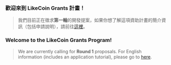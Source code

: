 ### 歡迎來到 LikeCoin Grants 計畫！
> 我們目前正在徵求**第一輪**的開發提案，如果你想了解這項資助計畫的簡介資訊（包括申請說明），請前往[這裡](https://github.com/likegrants/info/blob/main/introduction-ch.md)。

### Welcome to the LikeCoin Grants Program!
> We are currently calling for **Round 1** proposals. For English information (includes an application tutorial), please go to [here](https://github.com/likegrants/info/blob/main/introduction-en.md).
